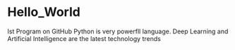 # Hello_World
Ist Program on GitHub
Python is very powerfll language. 
Deep Learning and Artificial Intelligence are the latest technology trends
